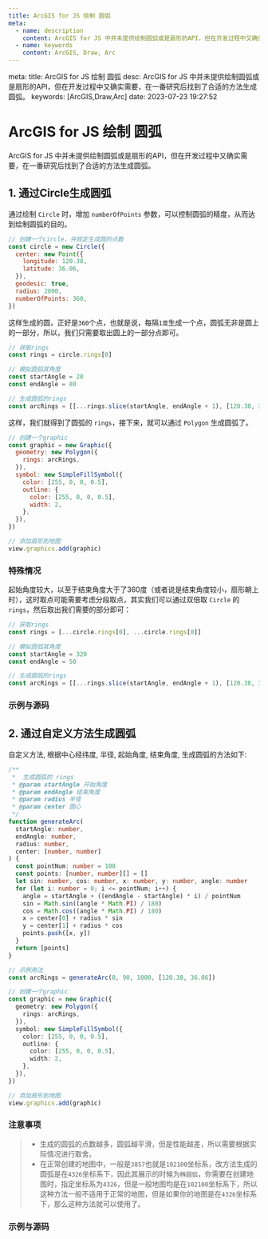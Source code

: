 ```yaml
---
title: ArcGIS for JS 绘制 圆弧
meta:
  - name: description
    content: ArcGIS for JS 中并未提供绘制圆弧或是扇形的API，但在开发过程中又确实需要，在一番研究后找到了合适的方法生成圆弧。
  - name: keywords
    content: ArcGIS, Draw, Arc
---
```


<route lang="yaml">
meta:
  title: ArcGIS for JS 绘制 圆弧
  desc: ArcGIS for JS 中并未提供绘制圆弧或是扇形的API，但在开发过程中又确实需要，在一番研究后找到了合适的方法生成圆弧。
  keywords: [ArcGIS,Draw,Arc]
  date: 2023-07-23 19:27:52
</route>

# ArcGIS for JS 绘制 圆弧

ArcGIS for JS 中并未提供绘制圆弧或是扇形的API，但在开发过程中又确实需要，在一番研究后找到了合适的方法生成圆弧。

## 1. 通过Circle生成圆弧

通过绘制 `Circle` 时，增加 `numberOfPoints` 参数，可以控制圆弧的精度，从而达到绘制圆弧的目的。

```js
// 创建一个circle，并规定生成圆的点数
const circle = new Circle({
  center: new Point({
    longitude: 120.38,
    latitude: 36.06,
  }),
  geodesic: true,
  radius: 2000,
  numberOfPoints: 360,
})
```

这样生成的圆，正好是`360`个点，也就是说，每隔`1度`生成一个点，圆弧无非是圆上的一部分，所以，我们只需要取出圆上的一部分点即可。

```js
// 获取rings
const rings = circle.rings[0]

// 模拟圆弧其角度
const startAngle = 20
const endAngle = 80

// 生成圆弧的rings
const arcRings = [[...rings.slice(startAngle, endAngle + 1), [120.38, 36.06]]]
```

这样，我们就得到了圆弧的 `rings`，接下来，就可以通过 `Polygon` 生成圆弧了。

```js
// 创建一个graphic
const graphic = new Graphic({
  geometry: new Polygon({
    rings: arcRings,
  }),
  symbol: new SimpleFillSymbol({
    color: [255, 0, 0, 0.5],
    outline: {
      color: [255, 0, 0, 0.5],
      width: 2,
    },
  }),
})

// 添加扇形到地图
view.graphics.add(graphic)
```

### 特殊情况

起始角度较大，以至于结束角度大于了360度（或者说是结束角度较小，扇形朝上时），这时取点可能需要考虑分段取点，其实我们可以通过双倍取 `Circle` 的 `rings`，然后取出我们需要的部分即可：

```js
// 获取rings
const rings = [...circle.rings[0], ...circle.rings[0]]

// 模拟圆弧其角度
const startAngle = 320
const endAngle = 50

// 生成圆弧的rings
const arcRings = [[...rings.slice(startAngle, endAngle + 1), [120.38, 36.06]]]
```

### 示例与源码

<CustomFrame route="/arcgis/draw-arc-by-circle" />

## 2. 通过自定义方法生成圆弧

自定义方法, 根据中心经纬度, 半径, 起始角度, 结束角度, 生成圆弧的方法如下:

```ts
/**
 *  生成圆弧的 rings
 * @param startAngle 开始角度
 * @param endAngle 结束角度
 * @param radius 半径
 * @param center 圆心
 */
function generateArc(
  startAngle: number,
  endAngle: number,
  radius: number,
  center: [number, number]
) {
  const pointNum: number = 100
  const points: [number, number][] = []
  let sin: number, cos: number, x: number, y: number, angle: number
  for (let i: number = 0; i <= pointNum; i++) {
    angle = startAngle + ((endAngle - startAngle) * i) / pointNum
    sin = Math.sin((angle * Math.PI) / 180)
    cos = Math.cos((angle * Math.PI) / 180)
    x = center[0] + radius * sin
    y = center[1] + radius * cos
    points.push([x, y])
  }
  return [points]
}

// 示例用法
const arcRings = generateArc(0, 90, 1000, [120.38, 36.06])

// 创建一个graphic
const graphic = new Graphic({
  geometry: new Polygon({
    rings: arcRings,
  }),
  symbol: new SimpleFillSymbol({
    color: [255, 0, 0, 0.5],
    outline: {
      color: [255, 0, 0, 0.5],
      width: 2,
    },
  }),
})

// 添加扇形到地图
view.graphics.add(graphic)
```

### 注意事项

> - 生成的圆弧的点数越多，圆弧越平滑，但是性能越差，所以需要根据实际情况进行取舍。
> - 在正常创建的地图中，一般是`3857`也就是`102100`坐标系，改方法生成的圆弧是在`4326`坐标系下，因此其展示的时候为`椭圆弧`，你需要在创建地图时，指定坐标系为`4326`，但是一般地图均是在`102100`坐标系下，所以这种方法一般不适用于正常的地图，但是如果你的地图是在`4326`坐标系下，那么这种方法就可以使用了。

### 示例与源码

<CustomFrame route="/arcgis/draw-arc-custom" />
